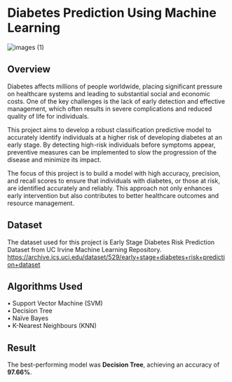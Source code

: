 # Diabetes Prediction Using Machine Learning
![images (1)](https://github.com/user-attachments/assets/f1d645fc-f5e3-4c77-b4b2-6809f0639213)


## Overview
Diabetes affects millions of people worldwide, placing significant pressure on healthcare systems and leading to substantial social and economic costs. One of the key challenges is the lack of early detection and effective management, which often results in severe complications and reduced quality of life for individuals.

This project aims to develop a robust classification predictive model to accurately identify individuals at a higher risk of developing diabetes at an early stage. By detecting high-risk individuals before symptoms appear, preventive measures can be implemented to slow the progression of the disease and minimize its impact.

The focus of this project is to build a model with high accuracy, precision, and recall scores to ensure that individuals with diabetes, or those at risk, are identified accurately and reliably. This approach not only enhances early intervention but also contributes to better healthcare outcomes and resource management.

## Dataset
The dataset used for this project is Early Stage Diabetes Risk Prediction Dataset from UC Irvine Machine Learning Repository. 
https://archive.ics.uci.edu/dataset/529/early+stage+diabetes+risk+prediction+dataset 

## Algorithms Used
• Support Vector Machine (SVM)  
• Decision Tree    
• Naïve Bayes   
• K-Nearest Neighbours (KNN)   

## Result
The best-performing model was **Decision Tree**, achieving an accuracy of **97.66%**.
